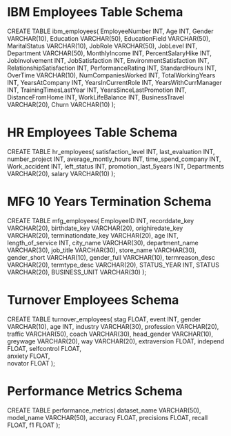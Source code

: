 # IBM Employees Table Schema
 CREATE TABLE ibm_employees(
     EmployeeNumber INT,
     Age INT,
     Gender VARCHAR(10),
     Education VARCHAR(50),
     EducationField VARCHAR(50),
     MaritalStatus VARCHAR(10),
     JobRole VARCHAR(50),
     JobLevel INT,
     Department VARCHAR(50),
     MonthlyIncome INT,
     PercentSalaryHike INT,
     JobInvolvement INT,
     JobSatisfaction INT,
     EnvironmentSatisfaction INT,
     RelationshipSatisfaction INT,
     PerformanceRating INT,
     StandardHours INT,
     OverTime VARCHAR(10),
     NumCompaniesWorked INT,
     TotalWorkingYears INT,
     YearsAtCompany INT,
     YearsInCurrentRole INT,
     YearsWithCurrManager INT,
     TrainingTimesLastYear INT,
     YearsSinceLastPromotion INT,
     DistanceFromHome INT,
     WorkLifeBalance INT,
     BusinessTravel VARCHAR(20),
     Churn VARCHAR(10)
     );


# HR Employees Table Schema
CREATE TABLE hr_employees(
    satisfaction_level	INT,
    last_evaluation INT,
    number_project INT,
    average_montly_hours INT,
    time_spend_company INT,
    Work_accident INT,
    left_status INT,
    promotion_last_5years INT,
    Departments VARCHAR(20),
    salary VARCHAR(10)
 );
     
# MFG 10 Years Termination Schema
CREATE TABLE mfg_employees(
    EmployeeID INT,
    recorddate_key VARCHAR(20),
    birthdate_key VARCHAR(20),
    orighiredate_key VARCHAR(20),
    terminationdate_key VARCHAR(20),
    age INT,
    length_of_service INT,
    city_name VARCHAR(30),
    department_name VARCHAR(30),
    job_title VARCHAR(30),
    store_name VARCHAR(30),
    gender_short VARCHAR(10),
    gender_full VARCHAR(10),
    termreason_desc VARCHAR(20),
    termtype_desc VARCHAR(20),
    STATUS_YEAR INT,
    STATUS VARCHAR(20),
    BUSINESS_UNIT VARCHAR(30)
);

# Turnover Employees Schema
CREATE TABLE turnover_employees(
    stag FLOAT,
    event INT,
    gender VARCHAR(10),
    age INT,
    industry VARCHAR(30),
    profession VARCHAR(20),
    traffic VARCHAR(50),
    coach VARCHAR(30),
    head_gender VARCHAR(10),
    greywage VARCHAR(20),
    way VARCHAR(20),
    extraversion FLOAT,
    independ FLOAT,
    selfcontrol FLOAT,	
    anxiety FLOAT,	
    novator FLOAT
);

# Performance Metrics Schema
CREATE TABLE performance_metrics(
    dataset_name VARCHAR(50),
    model_name VARCHAR(50),
    accuracy FLOAT,
    precisions FLOAT,
    recall FLOAT,
    f1 FLOAT
);
